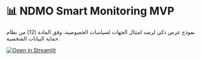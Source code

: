
# 📊 NDMO Smart Monitoring MVP

نموذج عرض ذكي لرصد امتثال الجهات لسياسات الخصوصية، وفق المادة (12) من نظام حماية البيانات الشخصية.

[![Open in Streamlit](https://static.streamlit.io/badges/streamlit_badge_black_white.svg)](https://share.streamlit.io/alramady/ndmo-smart-monitoring-mvp/main/ndmo_monitoring_demo/app_mvp_ndmo.py)
